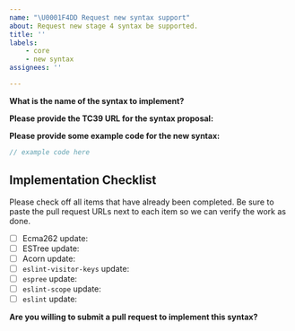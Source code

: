 ```yaml
---
name: "\U0001F4DD Request new syntax support"
about: Request new stage 4 syntax be supported.
title: ''
labels:
    - core
    - new syntax
assignees: ''

---
```


<!--
    ESLint adheres to the Open JS Foundation Code of Conduct:
    https://eslint.org/conduct
-->

**What is the name of the syntax to implement?**

<!-- for example, "class fields" -->

**Please provide the TC39 URL for the syntax proposal:**



**Please provide some example code for the new syntax:**

```js
// example code here
```

## Implementation Checklist

Please check off all items that have already been completed. Be sure to paste the pull request URLs next to each item so we can verify the work as done.

- [ ] Ecma262 update: <!-- paste PR URL for this syntax here -->
- [ ] ESTree update: <!-- paste PR URL for this ESTree update here -->
- [ ] Acorn update: <!-- paste PR URL for this syntax here -->
- [ ] `eslint-visitor-keys` update: <!-- paste PR URL for this syntax here -->
- [ ] `espree` update: <!-- paste PR URL for this syntax here -->
- [ ] `eslint-scope` update: <!-- paste PR URL for this syntax here -->
- [ ] `eslint` update: <!-- paste PR URL for this syntax here -->

**Are you willing to submit a pull request to implement this syntax?**
